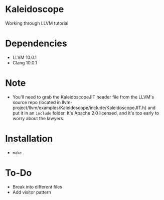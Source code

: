 # Kaleidoscope

Working through LLVM tutorial

# Dependencies

* LLVM 10.0.1
* Clang 10.0.1

# Note

* You'll need to grab the KaleidoscopeJIT header file from the LLVM's source
  repo (located in
  llvm-project/llvm/examples/Kaleidoscope/include/KaleidoscopeJIT.h) and put it
  in an `include` folder.  It's Apache 2.0 licensed, and it's too early to
  worry about the lawyers.

# Installation

* `make`

# To-Do

* Break into different files
* Add visitor pattern
